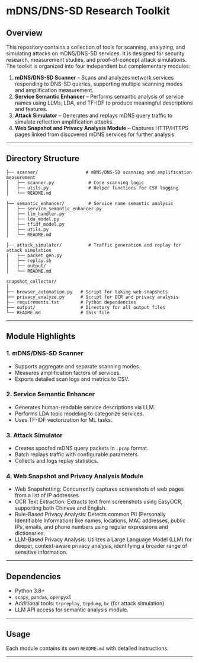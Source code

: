 
# mDNS/DNS-SD Research Toolkit

## Overview

This repository contains a collection of tools for scanning, analyzing, and simulating attacks on mDNS/DNS-SD services.
It is designed for security research, measurement studies, and proof-of-concept attack simulations.
The toolkit is organized into four independent but complementary modules:

1. **mDNS/DNS-SD Scanner** – Scans and analyzes network services responding to DNS-SD queries, supporting multiple scanning modes and amplification measurement.
2. **Service Semantic Enhancer** – Performs semantic analysis of service names using LLMs, LDA, and TF-IDF to produce meaningful descriptions and features.
3. **Attack Simulator** – Generates and replays mDNS query traffic to simulate reflection amplification attacks.
4. **Web Snapshot and Privacy Analysis Module** – Captures HTTP/HTTPS pages linked from discovered mDNS services for further analysis.

---

## Directory Structure

```
├── scanner/                  # mDNS/DNS-SD scanning and amplification measurement
│   ├── scanner.py             # Core scanning logic
│   ├── utils.py               # Helper functions for CSV logging
│   └── README.md

├── semantic_enhancer/         # Service name semantic analysis
│   ├── service_semantic_enhancer.py
│   ├── llm_handler.py
│   ├── lda_model.py
│   ├── tfidf_model.py
│   ├── utils.py
│   └── README.md

├── attack_simulator/          # Traffic generation and replay for attack simulation
│   ├── packet_gen.py
│   ├── replay.sh
│   ├── output/
│   └── README.md

snapshot_collector/
│
├── browser_automation.py   # Script for taking web snapshots
├── privacy_analyze.py      # Script for OCR and privacy analysis
├── requirements.txt        # Python dependencies
├── output/                 # Directory for all output files
└── README.md               # This file
```

---

## Module Highlights

### **1. mDNS/DNS-SD Scanner**

* Supports aggregate and separate scanning modes.
* Measures amplification factors of services.
* Exports detailed scan logs and metrics to CSV.

### **2. Service Semantic Enhancer**

* Generates human-readable service descriptions via LLM.
* Performs LDA topic modeling to categorize services.
* Uses TF-IDF vectorization for ML tasks.

### **3. Attack Simulator**

* Creates spoofed mDNS query packets in `.pcap` format.
* Batch replays traffic with configurable parameters.
* Collects and logs replay statistics.

### **4. Web Snapshot and Privacy Analysis Module**

* Web Snapshotting: Concurrently captures screenshots of web pages from a list of IP addresses.
* OCR Text Extraction: Extracts text from screenshots using EasyOCR, supporting both Chinese and English.
* Rule-Based Privacy Analysis: Detects common PII (Personally Identifiable Information) like names, locations, MAC addresses, public IPs, emails, and phone numbers using regular expressions and dictionaries.
* LLM-Based Privacy Analysis: Utilizes a Large Language Model (LLM) for deeper, context-aware privacy analysis, identifying a broader range of sensitive information.

---

## Dependencies

* Python 3.8+
* `scapy`, `pandas`, `openpyxl`
* Additional tools: `tcpreplay`, `tcpdump`, `bc` (for attack simulation)
* LLM API access for semantic analysis module.

---

## Usage
Each module contains its own `README.md` with detailed instructions.

---

